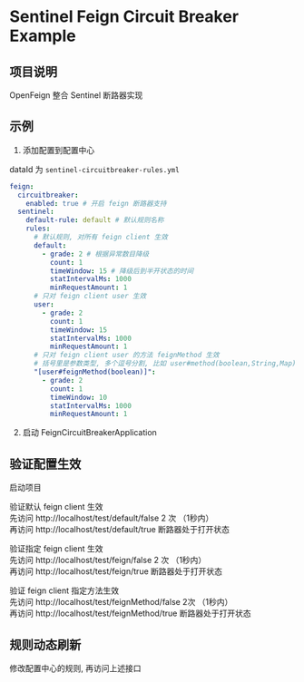 # Sentinel Feign Circuit Breaker Example

## 项目说明

OpenFeign 整合 Sentinel 断路器实现

## 示例

1. 添加配置到配置中心

dataId 为 `sentinel-circuitbreaker-rules.yml`
```yaml
feign:
  circuitbreaker:
    enabled: true # 开启 feign 断路器支持
  sentinel:
    default-rule: default # 默认规则名称
    rules:
      # 默认规则, 对所有 feign client 生效
      default:
        - grade: 2 # 根据异常数目降级
          count: 1
          timeWindow: 15 # 降级后到半开状态的时间
          statIntervalMs: 1000
          minRequestAmount: 1
      # 只对 feign client user 生效
      user:
        - grade: 2
          count: 1
          timeWindow: 15
          statIntervalMs: 1000
          minRequestAmount: 1
      # 只对 feign client user 的方法 feignMethod 生效
      # 括号里是参数类型, 多个逗号分割, 比如 user#method(boolean,String,Map)
      "[user#feignMethod(boolean)]":
        - grade: 2
          count: 1
          timeWindow: 10
          statIntervalMs: 1000
          minRequestAmount: 1
```

2. 启动 FeignCircuitBreakerApplication

## 验证配置生效
启动项目  

验证默认 feign client 生效  
先访问 http://localhost/test/default/false 2 次 （1秒内）  
再访问 http://localhost/test/default/true 断路器处于打开状态

验证指定 feign client 生效  
先访问 http://localhost/test/feign/false 2 次 （1秒内）  
再访问 http://localhost/test/feign/true 断路器处于打开状态

验证 feign client 指定方法生效  
先访问 http://localhost/test/feignMethod/false 2次 （1秒内）  
再访问 http://localhost/test/feignMethod/true 断路器处于打开状态

## 规则动态刷新
修改配置中心的规则, 再访问上述接口


